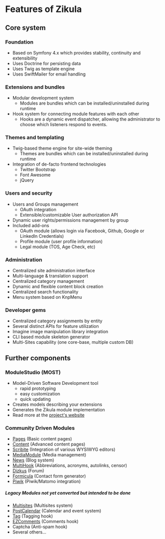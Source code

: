 # Features of Zikula

## Core system

### Foundation

 - Based on Symfony 4.x which provides stability, continuity and extensibility
 - Uses Doctrine for persisting data
 - Uses Twig as template engine
 - Uses SwiftMailer for email handling

### Extensions and bundles

 - Modular development system
   - Modules are bundles which can be installed/uninstalled during runtime
 - Hook system for connecting module features with each other
   - Hooks are a dynamic event dispatcher, allowing the administrator to choose which listeners respond to events.

### Themes and templating

 - Twig-based theme engine for site-wide theming
   - Themes are bundles which can be installed/uninstalled during runtime
 - Integration of de-facto frontend technologies
   - Twitter Bootstrap
   - Font Awesome
   - jQuery

### Users and security

 - Users and Groups management
   - OAuth integration
   - Extensible/customizable User authorization API
 - Dynamic user rights/permissions management by group
 - Included add-ons
   - OAuth module (allows login via Facebook, Github, Google or LinkedIn Credentials)
   - Profile module (user profile information)
   - Legal module (TOS, Age Check, etc)

### Administration

 - Centralized site administration interface
 - Multi-language & translation support
 - Centralized category management
 - Dynamic and flexible content block creation
 - Centralized search functionality
 - Menu system based on KnpMenu

### Developer gems

 - Centralized category assignments by entity
 - Several distinct APIs for feature utilization
 - Imagine image manipulation library integration
 - CLI based module skeleton generator
 - Multi-Sites capability (one core-base, multiple custom DB)

## Further components

### ModuleStudio (MOST)

 - Model-Driven Software Development tool
    - rapid prototyping
    - easy customization
    - quick updating
 - Creates models describing your extensions
 - Generates the Zikula module implementation
 - Read more at the [project's website](https://modulestudio.de/en)

### Community Driven Modules

 - [Pages](https://github.com/zikula-modules/Pages) (Basic content pages)
 - [Content](https://github.com/zikula-modules/Content) (Advanced content pages)
 - [Scribite](https://github.com/zikula-modules/Scribite) (Integration of various WYSIWYG editors)
 - [MediaModule](https://github.com/zikula-modules/MediaModule) (Media management)
 - [News](https://github.com/Portugao/News) (Blog system)
 - [MultiHook](https://github.com/zikula-modules/MultiHook) (Abbreviations, acronyms, autolinks, censor)
 - [Dizkus](https://github.com/zikula-modules/DizkusModule) (Forum)
 - [Formicula](https://github.com/zikula-ev/Formicula) (Contact form generator)
 - [Piwik](https://github.com/Guite/Piwik) (Piwik/Matomo integration)

##### Legacy Modules not yet converted but intended to be done

 - [Multisites](https://github.com/zikula-modules/Multisites) (Multisites system)
 - [PostCalendar](https://github.com/craigh/PostCalendar) (Calendar and event system)
 - [Tag](https://github.com/craigh/Tag) (Tagging hook)
 - [EZComments](https://github.com/zikula-modules/EZComments) (Comments hook)
 - Captcha (Anti-spam hook)
 - Several others...
